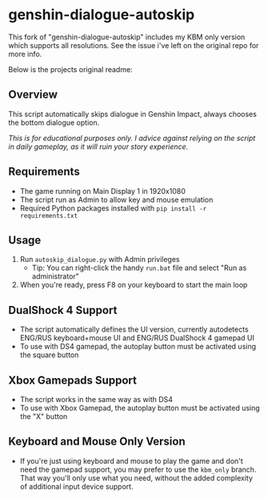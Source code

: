# genshin-dialogue-autoskip

This fork of "genshin-dialogue-autoskip" includes my KBM only version which supports all resolutions. See the issue i've left on the original repo for more info.

Below is the projects original readme:

## Overview
This script automatically skips dialogue in Genshin Impact, always chooses the bottom dialogue option.

*This is for educational purposes only. I advice against relying on the script in daily gameplay, as it will ruin your story experience.*

## Requirements
- The game running on Main Display 1 in 1920x1080
- The script run as Admin to allow key and mouse emulation
- Required Python packages installed with `pip install -r requirements.txt`

## Usage
1. Run `autoskip_dialogue.py` with Admin privileges
	-  Tip: You can right-click the handy `run.bat` file and select "Run as administrator"
2. When you're ready, press F8 on your keyboard to start the main loop

## DualShock 4 Support
- The script automatically defines the UI version, currently autodetects ENG/RUS keyboard+mouse UI and ENG/RUS DualShock 4 gamepad UI
- To use with DS4 gamepad, the autoplay button must be activated using the square button

## Xbox Gamepads Support
- The script works in the same way as with DS4
- To use with Xbox Gamepad, the autoplay button must be activated using the "X" button

## Keyboard and Mouse Only Version
- If you're just using keyboard and mouse to play the game and don't need the gamepad support, you may prefer to use the `kbm_only` branch. That way you'll only use what you need, without the added complexity of additional input device support.
